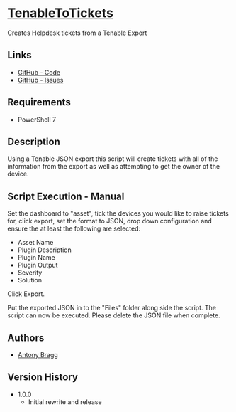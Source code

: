# [TenableToTickets](https://github.com/Gen2Training/TenableToTickets)
Creates Helpdesk tickets from a Tenable Export

## Links
* [GitHub - Code](https://github.com/Gen2Training/TenableToTickets)
* [GitHub - Issues](https://github.com/Gen2Training/TenableToTickets/issues)

## Requirements
* PowerShell 7

## Description
Using a Tenable JSON export this script will create tickets with all of the information from the export as well as attempting to get 
the owner of the device.

## Script Execution - Manual
Set the dashboard to "asset", tick the devices you would like to raise tickets for, click export, set the format to JSON, drop down configuration and ensure the at least 
the following are selected:
* Asset Name
* Plugin Description
* Plugin Name
* Plugin Output
* Severity
* Solution

Click Export.

Put the exported JSON in to the "Files" folder along side the script.  The script can now be executed.  Please delete the JSON file when complete.

## Authors
* [Antony Bragg](https://github.com/captainqwerty)

## Version History
* 1.0.0
    * Initial rewrite and release